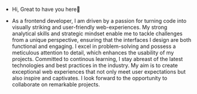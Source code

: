 -  Hi, Great to have you here👋

-  As a frontend developer, I am driven by a passion for turning code into visually striking and user-friendly web-experiences. My strong analytical skills and strategic mindset enable me to tackle challenges from a unique perspective, ensuring that the interfaces I design are both functional and engaging. I excel in problem-solving and possess a meticulous attention to detail, which enhances the usability of my projects. Committed to continous learning, I stay abreast of the latest technologies and best practices in the industry. My aim is to create exceptional web experiences that not only meet user expectations but also inspire and captivates. I look forward to the opportunity to collaborate on remarkable projects.

<!---
Bukkiie/Bukkiie is a ✨ special ✨ repository because its `README.md` (this file) appears on your GitHub profile.
You can click the Preview link to take a look at your changes.
--->

